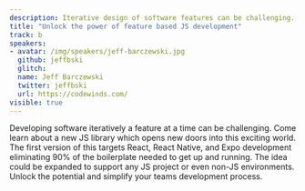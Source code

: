 ```yaml
---
description: Iterative design of software features can be challenging. Jeff will show off a new library that can simplify your teams development process.
title: "Unlock the power of feature based JS development"
track: b
speakers:
- avatar: /img/speakers/jeff-barczewski.jpg
  github: jeffbski
  glitch:
  name: Jeff Barczewski
  twitter: jeffbski
  url: https://codewinds.com/
visible: true
---
```


Developing software iteratively a feature at a time can be challenging. Come learn about a new JS library which opens new doors into this exciting world. The first version of this targets React, React Native, and Expo development eliminating 90% of the boilerplate needed to get up and running. The idea could be expanded to support any JS project or even non-JS environments. Unlock the potential and simplify your teams development process.
